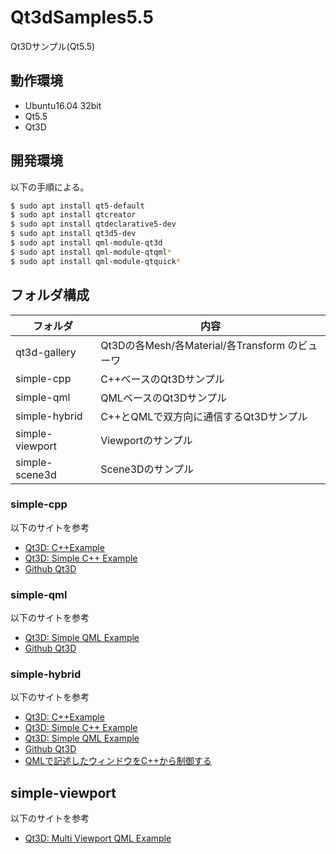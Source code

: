 # Qt3dSamples5.5
Qt3Dサンプル(Qt5.5)


## 動作環境

* Ubuntu16.04 32bit
* Qt5.5
* Qt3D


## 開発環境

以下の手順による。

``` bash
$ sudo apt install qt5-default
$ sudo apt install qtcreator
$ sudo apt install qtdeclarative5-dev
$ sudo apt install qt3d5-dev
$ sudo apt install qml-module-qt3d
$ sudo apt install qml-module-qtqml*
$ sudo apt install qml-module-qtquick*
```

## フォルダ構成

| フォルダ | 内容 |
| --- | --- |
| qt3d-gallery | Qt3Dの各Mesh/各Material/各Transform のビューワ |
| simple-cpp | C++ベースのQt3Dサンプル |
| simple-qml | QMLベースのQt3Dサンプル |
| simple-hybrid | C++とQMLで双方向に通信するQt3Dサンプル |
| simple-viewport | Viewportのサンプル |
| simple-scene3d | Scene3Dのサンプル |


### simple-cpp
以下のサイトを参考
* [Qt3D: C++Example](https://doc.qt.io/archives/qt-5.5/qt3drenderer-cpp-example-example.html)
* [Qt3D: Simple C++ Example](https://doc.qt.io/archives/qt-5.5/qt3drenderer-simple-cpp-example.html)
* [Github Qt3D](https://github.com/qt/qt3d/tree/5.5/examples/qt3d/common)

### simple-qml
以下のサイトを参考
* [Qt3D: Simple QML Example](https://doc.qt.io/archives/qt-5.5/qt3drenderer-simple-qml-example.html)
* [Github Qt3D](https://github.com/qt/qt3d/tree/5.5/examples/qt3d/common)

### simple-hybrid
以下のサイトを参考
* [Qt3D: C++Example](https://doc.qt.io/archives/qt-5.5/qt3drenderer-cpp-example-example.html)
* [Qt3D: Simple C++ Example](https://doc.qt.io/archives/qt-5.5/qt3drenderer-simple-cpp-example.html)
* [Qt3D: Simple QML Example](https://doc.qt.io/archives/qt-5.5/qt3drenderer-simple-qml-example.html)
* [Github Qt3D](https://github.com/qt/qt3d/tree/5.5/examples/qt3d/common)
* [QMLで記述したウィンドウをC++から制御する](https://theolizer.com/cpp-school4/cpp-school4-4/)

## simple-viewport
以下のサイトを参考
* [Qt3D: Multi Viewport QML Example](https://doc.qt.io/archives/qt-5.5/qt3drenderer-multiviewport-example.html)